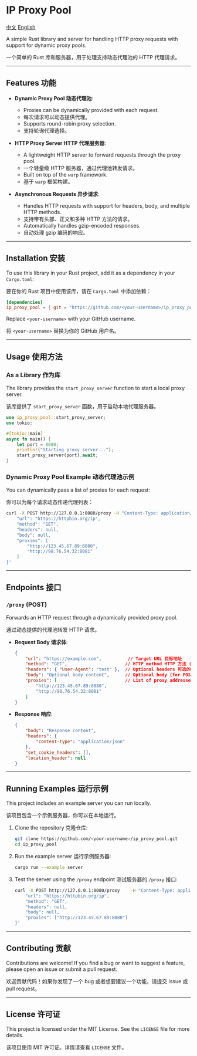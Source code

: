 # IP Proxy Pool

[中文](./README_CN.md) [English](./README.md)

A simple Rust library and server for handling HTTP proxy requests with support for dynamic proxy pools.

一个简单的 Rust 库和服务器，用于处理支持动态代理池的 HTTP 代理请求。

---

## Features 功能

- **Dynamic Proxy Pool 动态代理池**:
  - Proxies can be dynamically provided with each request.
  - 每次请求可以动态提供代理。
  - Supports round-robin proxy selection.
  - 支持轮询代理选择。

- **HTTP Proxy Server HTTP 代理服务器**:
  - A lightweight HTTP server to forward requests through the proxy pool.
  - 一个轻量级 HTTP 服务器，通过代理池转发请求。
  - Built on top of the `warp` framework.
  - 基于 `warp` 框架构建。

- **Asynchronous Requests 异步请求**:
  - Handles HTTP requests with support for headers, body, and multiple HTTP methods.
  - 支持带有头部、正文和多种 HTTP 方法的请求。
  - Automatically handles gzip-encoded responses.
  - 自动处理 gzip 编码的响应。

---

## Installation 安装

To use this library in your Rust project, add it as a dependency in your `Cargo.toml`:

要在你的 Rust 项目中使用该库，请在 `Cargo.toml` 中添加依赖：

```toml
[dependencies]
ip_proxy_pool = { git = "https://github.com/<your-username>/ip_proxy_pool.git" }
```

Replace `<your-username>` with your GitHub username.

将 `<your-username>` 替换为你的 GitHub 用户名。

---

## Usage 使用方法

### **As a Library 作为库**

The library provides the `start_proxy_server` function to start a local proxy server.

该库提供了 `start_proxy_server` 函数，用于启动本地代理服务器。

```rust
use ip_proxy_pool::start_proxy_server;
use tokio;

#[tokio::main]
async fn main() {
    let port = 8080;
    println!("Starting proxy server...");
    start_proxy_server(port).await;
}
```

### **Dynamic Proxy Pool Example 动态代理池示例**

You can dynamically pass a list of proxies for each request:

你可以为每个请求动态传递代理列表：

```bash
curl -X POST http://127.0.0.1:8080/proxy -H "Content-Type: application/json" -d '{
    "url": "https://httpbin.org/ip",
    "method": "GET",
    "headers": null,
    "body": null,
    "proxies": [
        "http://123.45.67.89:8080",
        "http://98.76.54.32:8081"
    ]
}'
```

---

## Endpoints 接口

### `/proxy` (POST)

Forwards an HTTP request through a dynamically provided proxy pool.

通过动态提供的代理池转发 HTTP 请求。

- **Request Body 请求体**:
  ```json
  {
      "url": "https://example.com",          // Target URL 目标地址
      "method": "GET",                      // HTTP method HTTP 方法 (e.g., GET, POST)
      "headers": { "User-Agent": "test" },  // Optional headers 可选的请求头
      "body": "Optional body content",      // Optional body (for POST/PUT requests) 可选的请求正文
      "proxies": [                          // List of proxy addresses 代理地址列表
          "http://123.45.67.89:8080",
          "http://98.76.54.32:8081"
      ]
  }
  ```

- **Response 响应**:
  ```json
  {
      "body": "Response content",
      "headers": {
          "content-type": "application/json"
      },
      "set_cookie_headers": [],
      "location_header": null
  }
  ```

---

## Running Examples 运行示例

This project includes an example server you can run locally.

该项目包含一个示例服务器，你可以在本地运行。

1. Clone the repository 克隆仓库:

   ```bash
   git clone https://github.com/<your-username>/ip_proxy_pool.git
   cd ip_proxy_pool
   ```

2. Run the example server 运行示例服务器:

   ```bash
   cargo run --example server
   ```

3. Test the server using the `/proxy` endpoint 测试服务器的 `/proxy` 接口:

   ```bash
   curl -X POST http://127.0.0.1:8080/proxy    -H "Content-Type: application/json"    -d '{
       "url": "https://httpbin.org/ip",
       "method": "GET",
       "headers": null,
       "body": null,
       "proxies": ["http://123.45.67.89:8080"]
   }'
   ```

---

## Contributing 贡献

Contributions are welcome! If you find a bug or want to suggest a feature, please open an issue or submit a pull request.

欢迎贡献代码！如果你发现了一个 bug 或者想要建议一个功能，请提交 issue 或 pull request。

---

## License 许可证

This project is licensed under the MIT License. See the `LICENSE` file for more details.

该项目使用 MIT 许可证。详情请查看 `LICENSE` 文件。
